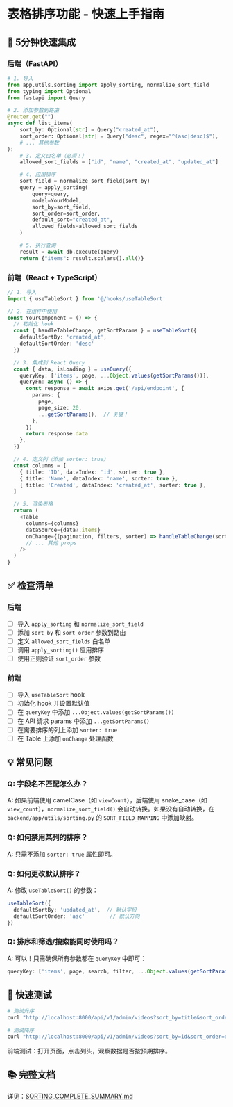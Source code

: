 # 表格排序功能 - 快速上手指南

## 🚀 5分钟快速集成

### 后端（FastAPI）

```python
# 1. 导入
from app.utils.sorting import apply_sorting, normalize_sort_field
from typing import Optional
from fastapi import Query

# 2. 添加参数到路由
@router.get("")
async def list_items(
    sort_by: Optional[str] = Query("created_at"),
    sort_order: Optional[str] = Query("desc", regex="^(asc|desc)$"),
    # ... 其他参数
):
    # 3. 定义白名单（必须！）
    allowed_sort_fields = ["id", "name", "created_at", "updated_at"]

    # 4. 应用排序
    sort_field = normalize_sort_field(sort_by)
    query = apply_sorting(
        query=query,
        model=YourModel,
        sort_by=sort_field,
        sort_order=sort_order,
        default_sort="created_at",
        allowed_fields=allowed_sort_fields
    )

    # 5. 执行查询
    result = await db.execute(query)
    return {"items": result.scalars().all()}
```

### 前端（React + TypeScript）

```typescript
// 1. 导入
import { useTableSort } from '@/hooks/useTableSort'

// 2. 在组件中使用
const YourComponent = () => {
  // 初始化 hook
  const { handleTableChange, getSortParams } = useTableSort({
    defaultSortBy: 'created_at',
    defaultSortOrder: 'desc'
  })

  // 3. 集成到 React Query
  const { data, isLoading } = useQuery({
    queryKey: ['items', page, ...Object.values(getSortParams())],
    queryFn: async () => {
      const response = await axios.get('/api/endpoint', {
        params: {
          page,
          page_size: 20,
          ...getSortParams(),  // 关键！
        },
      })
      return response.data
    },
  })

  // 4. 定义列（添加 sorter: true）
  const columns = [
    { title: 'ID', dataIndex: 'id', sorter: true },
    { title: 'Name', dataIndex: 'name', sorter: true },
    { title: 'Created', dataIndex: 'created_at', sorter: true },
  ]

  // 5. 渲染表格
  return (
    <Table
      columns={columns}
      dataSource={data?.items}
      onChange={(pagination, filters, sorter) => handleTableChange(sorter)}
      // ... 其他 props
    />
  )
}
```

## ✅ 检查清单

### 后端
- [ ] 导入 `apply_sorting` 和 `normalize_sort_field`
- [ ] 添加 `sort_by` 和 `sort_order` 参数到路由
- [ ] 定义 `allowed_sort_fields` 白名单
- [ ] 调用 `apply_sorting()` 应用排序
- [ ] 使用正则验证 `sort_order` 参数

### 前端
- [ ] 导入 `useTableSort` hook
- [ ] 初始化 hook 并设置默认值
- [ ] 在 `queryKey` 中添加 `...Object.values(getSortParams())`
- [ ] 在 API 请求 params 中添加 `...getSortParams()`
- [ ] 在需要排序的列上添加 `sorter: true`
- [ ] 在 Table 上添加 `onChange` 处理函数

## 💡 常见问题

### Q: 字段名不匹配怎么办？
A: 如果前端使用 camelCase（如 `viewCount`），后端使用 snake_case（如 `view_count`），`normalize_sort_field()` 会自动转换。如果没有自动转换，在 `backend/app/utils/sorting.py` 的 `SORT_FIELD_MAPPING` 中添加映射。

### Q: 如何禁用某列的排序？
A: 只需不添加 `sorter: true` 属性即可。

### Q: 如何更改默认排序？
A: 修改 `useTableSort()` 的参数：
```typescript
useTableSort({
  defaultSortBy: 'updated_at',  // 默认字段
  defaultSortOrder: 'asc'        // 默认方向
})
```

### Q: 排序和筛选/搜索能同时使用吗？
A: 可以！只需确保所有参数都在 `queryKey` 中即可：
```typescript
queryKey: ['items', page, search, filter, ...Object.values(getSortParams())]
```

## 🎯 快速测试

```bash
# 测试升序
curl "http://localhost:8000/api/v1/admin/videos?sort_by=title&sort_order=asc"

# 测试降序
curl "http://localhost:8000/api/v1/admin/videos?sort_by=id&sort_order=desc"
```

前端测试：打开页面，点击列头，观察数据是否按预期排序。

## 📚 完整文档

详见：[SORTING_COMPLETE_SUMMARY.md](SORTING_COMPLETE_SUMMARY.md)
